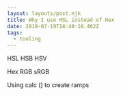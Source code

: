 ```yaml
---
layout: layouts/post.njk
title: Why I use HSL instead of Hex
date: 2019-07-19T18:40:18.462Z
tags:
  - tooling
---
```

HSL
HSB 
HSV

Hex
RGB
sRGB

Using calc () to create ramps
